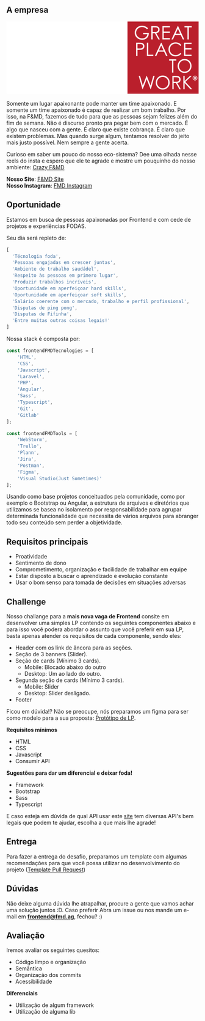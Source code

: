 ## A empresa
![alt text](assets/logo.svg)

Somente um lugar apaixonante pode manter um time apaixonado. E somente um time apaixonado é capaz de realizar um bom trabalho. Por isso, na F&MD, fazemos de tudo para que as pessoas sejam felizes além do fim de semana. Não é discurso pronto pra pegar bem com o mercado. É algo que nasceu com a gente. É claro que existe cobrança. É claro que existem problemas. Mas quando surge algum, tentamos resolver do jeito mais justo possível. Nem sempre a gente acerta.

Curioso em saber um pouco do nosso eco-sistema? Dee uma olhada nesse reels do insta e espero que ele 
te agrade e mostre um pouquinho do nosso ambiente: [Crazy F&MD](https://www.instagram.com/p/CjJUzHTLjo1/)

<b>Nosso Site</b>: [F&MD Site](https://fmd.ag/)
<br>
<b>Nosso Instagram</b>: [FMD Instagram](https://www.instagram.com/agenciafmd/)

## Oportunidade
Estamos em busca de pessoas apaixonadas por Frontend e com cede de projetos e experiências FODAS.

Seu dia será repleto de: 
```javascript
[
  'Técnologia foda',
  'Pessoas engajadas em crescer juntas',
  'Ambiente de trabalho saudádel',
  'Respeito às pessoas em primero lugar',
  'Produzir trabalhos incríveis',
  'Oportunidade em aperfeiçoar hard skills',
  'Oportunidade em aperfeiçoar soft skills',
  'Salário coerente com o mercado, trabalho e perfil profissional',
  'Disputas de ping pong',
  'Disputas de Fifinha',
  'Entre muitas outras coisas legais!'
]
```

Nossa stack é composta por: 

````javascript
const frontendFMDTecnologies = [
    'HTML',
    'CSS',
    'Javscript',
    'Laravel',
    'PHP',
    'Angular',
    'Sass',
    'Typescript',
    'Git',
    'Gitlab'
];
````
````javascript
const frontendFMDTools = [
    'WebStorm',
    'Trello',
    'Plann',
    'Jira',
    'Postman',
    'Figma',
    'Visual Studio(Just Sometimes)'
];
````

Usando como base projetos conceituados pela comunidade, como por exemplo o Bootstrap ou Angular, a estrutura de arquivos e diretórios que utilizamos se basea no isolamento por responsabilidade para agrupar determinada funcionalidade que necessita de vários arquivos para abranger todo seu conteúdo sem perder a objetividade.

## Requisitos principais 
- Proatividade
- Sentimento de dono
- Comprometimento, organização e facilidade de trabalhar em equipe
- Estar disposto a buscar o aprendizado e evolução constante
- Usar o bom senso para tomada de decisões em situações adversas

## Challenge

Nosso challange para a <b>mais nova vaga de Frontend</b> consite em desenvolver uma simples LP contendo os seguintes componentes abaixo e para isso você 
podera abordar o assunto que você preferir em sua LP, basta apenas atender os requisitos de cada componente, sendo eles:

- Header com os link de âncora para as seções. 
- Seção de 3 banners (Slider).
- Seção de cards (Mínimo 3 cards).
  - Mobile: Blocado abaixo do outro
  - Desktop: Um ao lado do outro.
- Segunda seção de cards (Mínimo 3 cards).
  - Mobile: Slider
  - Desktop: Slider desligado.
- Footer

Ficou em dúvida!? Não se preocupe, nós preparamos um figma para ser como modelo para a sua proposta: [Protótipo de LP](www.google.com.br).

<b>Requisitos mínimos</b>
- HTML
- CSS
- Javascript
- Consumir API

<b>Sugestões para dar um diferencial e deixar foda!</b>
- Framework
- Bootstrap
- Sass
- Typescript

E caso esteja em dúvida de qual API usar este [site](https://publicapis.dev/) tem diversas API's bem legais que podem te ajudar, escolha a que mais lhe agrade!

## Entrega
Para fazer a entrega do desafio, preparamos um template com algumas recomendações para que você possa utilizar no desenvolvimento do projeto ([Template Pull Request](https://github.com/agenciafmd/frontend-vagas/blob/main/docs/pull_request_template.md))

## Dúvidas

Não deixe alguma dúvida lhe atrapalhar, procure a gente que vamos achar uma solução juntos :D. 
Caso preferir Abra um issue ou nos mande um e-mail em <b>frontend@fmd.ag</b>, fechou? :)

## Avaliação

Iremos avaliar os seguintes quesitos:

- Código limpo e organização
- Semântica
- Organização dos commits
- Acessibilidade

<b>Diferenciais</b>
- Utilização de algum framework
- Utilização de alguma lib

